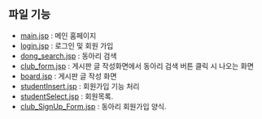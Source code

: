 ## 파일 기능
- [main.jsp](https://github.com/Jinseop95/Capstone_Design/blob/master/web/main.jsp) : 메인 홈페이지
- [login.jsp](https://github.com/Jinseop95/Capstone_Design/blob/master/web/login.jsp) : 로그인 및 회원 가입 
- [dong_search.jsp](https://github.com/Jinseop95/Capstone_Design/blob/master/web/dong_search.jsp) : 동아리 검색
- [club_form.jsp](https://github.com/Jinseop95/Capstone_Design/blob/master/web/club_form.jsp) : 게시판 글 작성화면에서 동아리 검색 버튼 클릭 시 나오는 화면
- [board.jsp](https://github.com/Jinseop95/Capstone_Design/blob/master/web/board.jsp) : 게시판 글 작성 화면
- [studentInsert.jsp](https://github.com/Jinseop95/Capstone_Design/blob/master/web/studentInsert.jsp) : 회원가입 기능 처리
- [studentSelect.jsp](https://github.com/Jinseop95/Capstone_Design/blob/master/web/studentSelect.jsp) : 회원목록.
- [club_SignUp_Form.jsp](https://github.com/Jinseop95/Capstone_Design/blob/master/web/club_SignUp_Form.jsp) : 동아리 회원가입 양식.
